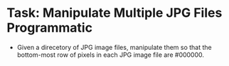 Task: Manipulate Multiple JPG Files Programmatic
============================

* Given a direcetory of JPG image files, manipulate them so that the bottom-most row of pixels in each JPG image file are #000000.
